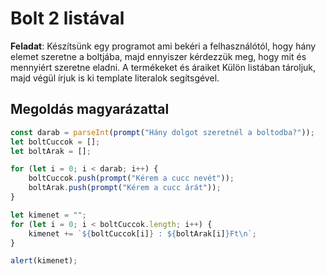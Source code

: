 # Bolt 2 listával

**Feladat**: Készítsünk egy programot ami bekéri a felhasználótól, hogy hány elemet szeretne a boltjába, majd ennyiszer kérdezzük meg, hogy mit és mennyiért szeretne eladni. A termékeket és áraiket Külön listában tároljuk, majd végül írjuk is ki template literalok segítsgével.

## Megoldás magyarázattal

```js
const darab = parseInt(prompt("Hány dolgot szeretnél a boltodba?"));
let boltCuccok = [];
let boltArak = [];

for (let i = 0; i < darab; i++) {
    boltCuccok.push(prompt("Kérem a cucc nevét"));
    boltArak.push(prompt("Kérem a cucc árát"));
}

let kimenet = "";
for (let i = 0; i < boltCuccok.length; i++) {
    kimenet += `${boltCuccok[i]} : ${boltArak[i]}Ft\n`;
}

alert(kimenet);
```